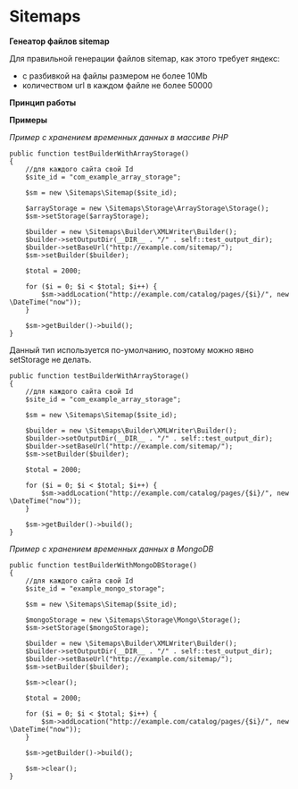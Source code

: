 Sitemaps
========

**Генеатор файлов sitemap**

Для правильной генерации файлов sitemap, как этого требует яндекс:
- с разбивкой на файлы размером не более 10Mb
- количеством url в каждом файле не более 50000

**Принцип работы**

**Примеры**

*Пример с хранением временных данных в массиве PHP*

    public function testBuilderWithArrayStorage()
    {
        //для каждoго сайта свой Id
        $site_id = "com_example_array_storage";
        
        $sm = new \Sitemaps\Sitemap($site_id);
        
        $arrayStorage = new \Sitemaps\Storage\ArrayStorage\Storage();
        $sm->setStorage($arrayStorage);
        
        $builder = new \Sitemaps\Builder\XMLWriter\Builder();
        $builder->setOutputDir(__DIR__ . "/" . self::test_output_dir);
        $builder->setBaseUrl("http://example.com/sitemap/");
        $sm->setBuilder($builder);
        
        $total = 2000;
        
        for ($i = 0; $i < $total; $i++) {
            $sm->addLocation("http://example.com/catalog/pages/{$i}/", new \DateTime("now"));
        }
        
        $sm->getBuilder()->build();
    }

Данный тип используется по-умолчанию, поэтому можно явно setStorage не делать.

    public function testBuilderWithArrayStorage()
    {
        //для каждoго сайта свой Id
        $site_id = "com_example_array_storage";
        
        $sm = new \Sitemaps\Sitemap($site_id);
        
        $builder = new \Sitemaps\Builder\XMLWriter\Builder();
        $builder->setOutputDir(__DIR__ . "/" . self::test_output_dir);
        $builder->setBaseUrl("http://example.com/sitemap/");
        $sm->setBuilder($builder);
        
        $total = 2000;
        
        for ($i = 0; $i < $total; $i++) {
            $sm->addLocation("http://example.com/catalog/pages/{$i}/", new \DateTime("now"));
        }
        
        $sm->getBuilder()->build();
    }


*Пример с хранением временных данных в MongoDB*

    public function testBuilderWithMongoDBStorage()
    {
        //для каждoго сайта свой Id
        $site_id = "example_mongo_storage";
        
        $sm = new \Sitemaps\Sitemap($site_id);
        
        $mongoStorage = new \Sitemaps\Storage\Mongo\Storage();
        $sm->setStorage($mongoStorage);
        
        $builder = new \Sitemaps\Builder\XMLWriter\Builder();
        $builder->setOutputDir(__DIR__ . "/" . self::test_output_dir);
        $builder->setBaseUrl("http://example.com/sitemap/");
        $sm->setBuilder($builder);
        
        $sm->clear();
        
        $total = 2000;
        
        for ($i = 0; $i < $total; $i++) {
            $sm->addLocation("http://example.com/catalog/pages/{$i}/", new \DateTime("now"));
        }
        
        $sm->getBuilder()->build();
        
        $sm->clear();
    }
